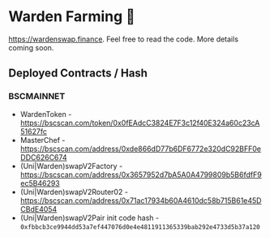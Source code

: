 # Warden Farming 🥞

https://wardenswap.finance. Feel free to read the code. More details coming soon.

## Deployed Contracts / Hash

### BSCMAINNET

- WardenToken - https://bscscan.com/token/0x0fEAdcC3824E7F3c12f40E324a60c23cA51627fc
- MasterChef - https://bscscan.com/address/0xde866dD77b6DF6772e320dC92BFF0eDDC626C674
- (Uni|Warden)swapV2Factory - https://bscscan.com/address/0x3657952d7bA5A0A4799809b5B6fdfF9ec5B46293
- (Uni|Warden)swapV2Router02 - https://bscscan.com/address/0x71ac17934b60A4610dc58b715B61e45DCBdE4054
- (Uni|Warden)swapV2Pair init code hash - `0xfbbcb3ce9944dd53a7ef447076d0e4e4811911365339bab292e4733d5b37a120`

